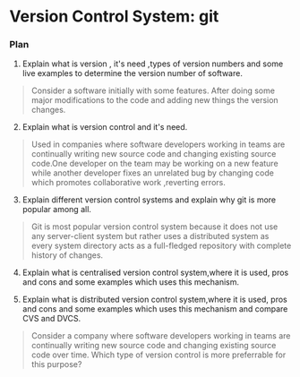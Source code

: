 # Version Control System: git

### Plan 
1. Explain what is version , it's need ,types of version numbers and some live examples to determine the version number of software.

 > Consider a software initially with some features. After doing some major modifications to the code and adding new things the version changes. 

2. Explain what is version control and it's need.

>  Used in companies  where software developers working in teams are continually writing new source code and changing existing source code.One developer on the team may be working on a new feature while another developer fixes an unrelated bug by changing code which promotes collaborative work ,reverting errors.

3. Explain different version control systems and explain why git is more popular among all.

> Git is most popular version control system because  it does not use any server-client system but rather uses a distributed system as every system directory acts as a full-fledged repository with complete history of changes.

4. Explain what is centralised version control system,where it is used, pros and cons and some examples which uses this mechanism.

5. Explain what is distributed version control system,where it is used, pros and cons and some examples which uses this mechanism and compare CVS and DVCS.

> Consider a company where software developers working in teams are continually writing new source code and changing existing source code over time.
Which  type of version control is more preferrable for this purpose?



